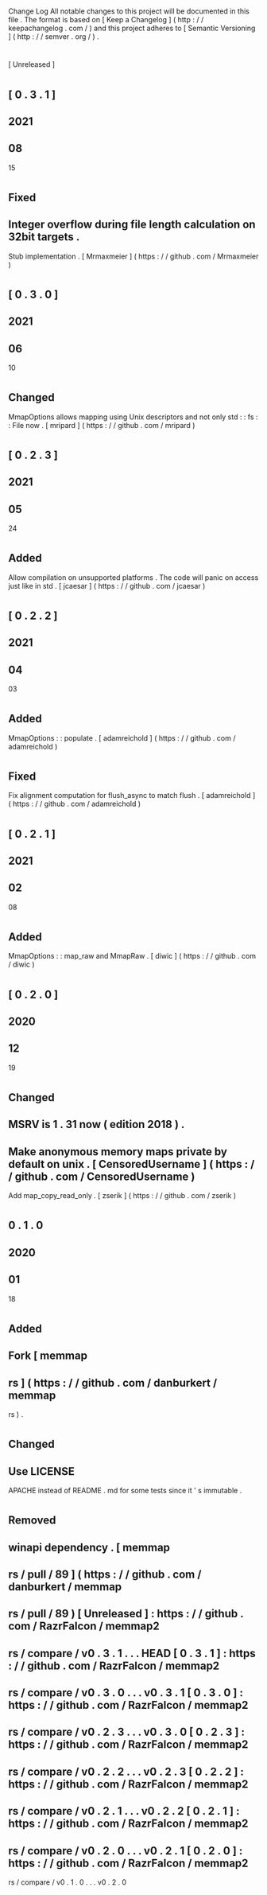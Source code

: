 #
Change
Log
All
notable
changes
to
this
project
will
be
documented
in
this
file
.
The
format
is
based
on
[
Keep
a
Changelog
]
(
http
:
/
/
keepachangelog
.
com
/
)
and
this
project
adheres
to
[
Semantic
Versioning
]
(
http
:
/
/
semver
.
org
/
)
.
#
#
[
Unreleased
]
#
#
[
0
.
3
.
1
]
-
2021
-
08
-
15
#
#
#
Fixed
-
Integer
overflow
during
file
length
calculation
on
32bit
targets
.
-
Stub
implementation
.
[
Mrmaxmeier
]
(
https
:
/
/
github
.
com
/
Mrmaxmeier
)
#
#
[
0
.
3
.
0
]
-
2021
-
06
-
10
#
#
#
Changed
-
MmapOptions
allows
mapping
using
Unix
descriptors
and
not
only
std
:
:
fs
:
:
File
now
.
[
mripard
]
(
https
:
/
/
github
.
com
/
mripard
)
#
#
[
0
.
2
.
3
]
-
2021
-
05
-
24
#
#
#
Added
-
Allow
compilation
on
unsupported
platforms
.
The
code
will
panic
on
access
just
like
in
std
.
[
jcaesar
]
(
https
:
/
/
github
.
com
/
jcaesar
)
#
#
[
0
.
2
.
2
]
-
2021
-
04
-
03
#
#
#
Added
-
MmapOptions
:
:
populate
.
[
adamreichold
]
(
https
:
/
/
github
.
com
/
adamreichold
)
#
#
#
Fixed
-
Fix
alignment
computation
for
flush_async
to
match
flush
.
[
adamreichold
]
(
https
:
/
/
github
.
com
/
adamreichold
)
#
#
[
0
.
2
.
1
]
-
2021
-
02
-
08
#
#
#
Added
-
MmapOptions
:
:
map_raw
and
MmapRaw
.
[
diwic
]
(
https
:
/
/
github
.
com
/
diwic
)
#
#
[
0
.
2
.
0
]
-
2020
-
12
-
19
#
#
#
Changed
-
MSRV
is
1
.
31
now
(
edition
2018
)
.
-
Make
anonymous
memory
maps
private
by
default
on
unix
.
[
CensoredUsername
]
(
https
:
/
/
github
.
com
/
CensoredUsername
)
-
Add
map_copy_read_only
.
[
zserik
]
(
https
:
/
/
github
.
com
/
zserik
)
#
#
0
.
1
.
0
-
2020
-
01
-
18
#
#
#
Added
-
Fork
[
memmap
-
rs
]
(
https
:
/
/
github
.
com
/
danburkert
/
memmap
-
rs
)
.
#
#
#
Changed
-
Use
LICENSE
-
APACHE
instead
of
README
.
md
for
some
tests
since
it
'
s
immutable
.
#
#
#
Removed
-
winapi
dependency
.
[
memmap
-
rs
/
pull
/
89
]
(
https
:
/
/
github
.
com
/
danburkert
/
memmap
-
rs
/
pull
/
89
)
[
Unreleased
]
:
https
:
/
/
github
.
com
/
RazrFalcon
/
memmap2
-
rs
/
compare
/
v0
.
3
.
1
.
.
.
HEAD
[
0
.
3
.
1
]
:
https
:
/
/
github
.
com
/
RazrFalcon
/
memmap2
-
rs
/
compare
/
v0
.
3
.
0
.
.
.
v0
.
3
.
1
[
0
.
3
.
0
]
:
https
:
/
/
github
.
com
/
RazrFalcon
/
memmap2
-
rs
/
compare
/
v0
.
2
.
3
.
.
.
v0
.
3
.
0
[
0
.
2
.
3
]
:
https
:
/
/
github
.
com
/
RazrFalcon
/
memmap2
-
rs
/
compare
/
v0
.
2
.
2
.
.
.
v0
.
2
.
3
[
0
.
2
.
2
]
:
https
:
/
/
github
.
com
/
RazrFalcon
/
memmap2
-
rs
/
compare
/
v0
.
2
.
1
.
.
.
v0
.
2
.
2
[
0
.
2
.
1
]
:
https
:
/
/
github
.
com
/
RazrFalcon
/
memmap2
-
rs
/
compare
/
v0
.
2
.
0
.
.
.
v0
.
2
.
1
[
0
.
2
.
0
]
:
https
:
/
/
github
.
com
/
RazrFalcon
/
memmap2
-
rs
/
compare
/
v0
.
1
.
0
.
.
.
v0
.
2
.
0
